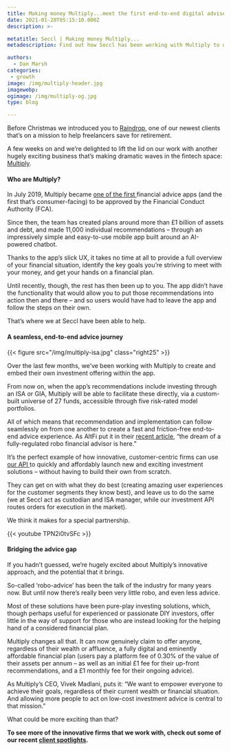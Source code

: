 ```yaml
---
title: Making money Multiply...meet the first end-to-end digital adviser
date: 2021-01-20T05:15:10.000Z
description: >-

metatitle: Seccl | Making money Multiply...
metadescription: Find out how Seccl has been working with Multiply to develop the first fully digital end-to-end advice journey.

authors:
  - Dan Marsh
categories:
 - growth
image: /img/multiply-header.jpg
imagewebp:
ogimage: /img/multiply-og.jpg
type: blog

---
```



Before Christmas we introduced you to [Raindrop](/blog/raindrop-pensions-self-employed), one of our newest clients that’s on a mission to help freelancers save for retirement.

A few weeks on and we’re delighted to lift the lid on our work with another hugely exciting business that’s making dramatic waves in the fintech space: <a href="https://multiply.ai/" target="_blank"> Multiply</a>.


#### Who are Multiply?

In July 2019, Multiply became <a href="https://www.altfi.com/article/5489_multiply-myeva-vivek-madlani-ceo-digital-independent-financial-adviser-launch" target="_blank"> one of the first </a> financial advice apps (and the first that’s consumer-facing) to be approved by the Financial Conduct Authority (FCA).

Since then, the team has created plans around more than £1 billion of assets and debt, and made 11,000 individual recommendations – through an impressively simple and easy-to-use mobile app built around an AI-powered chatbot.

Thanks to the app’s slick UX, it takes no time at all to provide a full overview of your financial situation, identify the key goals you’re striving to meet with your money, and get your hands on a financial plan.

Until recently, though, the rest has then been up to you. The app didn’t have the functionality that would allow you to put those recommendations into action then and there – and so users would have had to leave the app and follow the steps on their own.

That’s where we at Seccl have been able to help.



#### A seamless, end-to-end advice journey

{{< figure src="/img/multiply-isa.jpg" class="right25" >}}

Over the last few months, we’ve been working with Multiply to create and embed their own investment offering within the app.


From now on, when the app’s recommendations include investing through an ISA or GIA, Multiply will be able to facilitate these directly, via a custom-built universe of 27 funds, accessible through five risk-rated model portfolios.

All of which means that recommendation and implementation can follow seamlessly on from one another to create a fast and friction-free end-to-end advice experience. As AltFi put it in their <a href="https://www.altfi.com/article/7461_with-investments-multiply-is-now-an-end-to-end-ai-financial-adviser" target="_blank"> recent article</a>, “the dream of a fully-regulated robo financial advisor is here.”

It’s the perfect example of how innovative, customer-centric firms can use <a href="https://developers.seccl.tech" target="_blank"> our API </a> to quickly and affordably launch new and exciting investment solutions – without having to build their own from scratch.

They can get on with what they do best (creating amazing user experiences for the customer segments they know best), and leave us to do the same (we at Seccl act as custodian and ISA manager, while our investment API routes orders for execution in the market).

We think it makes for a special partnership.

{{< youtube TPN2i0tvSFc >}}

#### Bridging the advice gap

If you hadn’t guessed, we’re hugely excited about Multiply’s innovative approach, and the potential that it brings.

So-called ‘robo-advice’ has been the talk of the industry for many years now. But until now there’s really been very little robo, and even less advice.

Most of these solutions have been pure-play investing solutions, which, though perhaps useful for experienced or passionate DIY investors, offer little in the way of support for those who are instead looking for the helping hand of a considered financial plan.

Multiply changes all that. It can now genuinely claim to offer anyone, regardless of their wealth or affluence, a fully digital and eminently affordable financial plan (users pay a platform fee of 0.30% of the value of their assets per annum – as well as an initial £1 fee for their up-front recommendations, and a £1 monthly fee for their ongoing advice).

As Multiply’s CEO, Vivek Madlani, puts it: “We want to empower everyone to achieve their goals, regardless of their current wealth or financial situation. And allowing more people to act on low-cost investment advice is central to that mission.”

What could be more exciting than that?


__To see more of the innovative firms that we work with, check out some of our recent <a href="https://www.youtube.com/playlist?list=PLxeXVEiMw0imu0I8NBwynfbC8g80USzT9" target="_blank">client spotlights</a>.__
